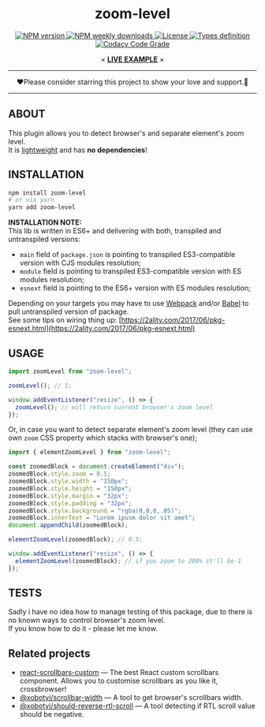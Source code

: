 <div align="center">
    <h1>zoom-level</h1>
    <p>
        <a href="https://www.npmjs.com/package/zoom-level">
            <img src="https://flat.badgen.net/npm/v/zoom-level" alt="NPM version"/>
        </a>
        <a href="https://www.npmjs.com/package/zoom-level">
            <img src="https://flat.badgen.net/npm/dw/zoom-level" alt="NPM weekly downloads"/>
        </a>
        <a href="https://www.npmjs.com/package/zoom-level">
            <img src="https://flat.badgen.net/npm/license/zoom-level" alt="License"/>
        </a>
        <a href="https://www.npmjs.com/package/zoom-level">
            <img src="https://flat.badgen.net/npm/types/zoom-level" alt="Types definition"/>
        </a>
        <a href="https://www.npmjs.com/package/zoom-level">
            <img src="https://flat.badgen.net/codacy/grade/d9c7fa7e22c24e74b9c33e459a8eb774" alt="Codacy Code Grade"/>
        </a>
    </p>
    × <strong><a href="https://codesandbox.io/s/zoomlevel-live-example-841ns">LIVE EXAMPLE</a></strong> ×
</div>

---

<div align="center">❤️Please consider starring this project to show your love and support.🙌</div>

---

## ABOUT

This plugin allows you to detect browser's and separate element's zoom level.  
It is [lightweight](https://bundlephobia.com/result?p=zoom-level) and has **no dependencies**!

## INSTALLATION

```bash
npm install zoom-level
# or via yarn
yarn add zoom-level
```

**INSTALLATION NOTE:**  
This lib is written in ES6+ and delivering with both, transpiled and untranspiled versions:

- `main` field of `package.json` is pointing to transpiled ES3-compatible version with CJS modules resolution;
- `module` field is pointing to transpiled ES3-compatible version with ES modules resolution;
- `esnext` field is pointing to the ES6+ version with ES modules resolution;

Depending on your targets you may have to use [Webpack](https://webpack.js.org/) and/or
[Babel](http://babeljs.io/) to pull untranspiled version of package.  
See some tips on wiring thing up: [https://2ality.com/2017/06/pkg-esnext.html](https://2ality.com/2017/06/pkg-esnext.html)

## USAGE

```javascript
import zoomLevel from "zoom-level";

zoomLevel(); // 1;

window.addEventListener("resize", () => {
  zoomLevel(); // will return current browser's zoom level
});
```

Or, in case you want to detect separate element's zoom level (they can use own `zoom` CSS property which stacks with browser's one);

```javascript
import { elementZoomLevel } from "zoom-level";

const zoomedBlock = document.createElement("div");
zoomedBlock.style.zoom = 0.5;
zoomedBlock.style.width = "150px";
zoomedBlock.style.height = "150px";
zoomedBlock.style.margin = "32px";
zoomedBlock.style.padding = "32px";
zoomedBlock.style.background = "rgba(0,0,0,.05)";
zoomedBlock.innerText = "Lorem ipusm dolor sit amet";
document.appendChild(zoomedBlock);

elementZoomLevel(zoomedBlock); // 0.5;

window.addEventListener("resize", () => {
  elementZoomLevel(zoomedBlock); // if you zoom to 200% it'll be 1
});
```

## TESTS

Sadly i have no idea how to manage testing of this package, due to there is no known ways to control browser's zoom level.  
If you know how to do it - please let me know.


## Related projects

- [react-scrollbars-custom](https://www.npmjs.com/package/react-scrollbars-custom) &mdash; The best React custom scrollbars component. Allows you to customise scrollbars as you like it, crossbrowser!
- [@xobotyi/scrollbar-width](https://www.npmjs.com/package/@xobotyi/scrollbar-width) &mdash; A tool to get browser's scrollbars width.
- [@xobotyi/should-reverse-rtl-scroll](https://www.npmjs.com/package/@xobotyi/should-reverse-rtl-scroll) &mdash; A tool detecting if RTL scroll value should be negative.
